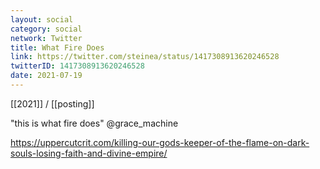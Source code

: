 ```yaml
---
layout: social
category: social
network: Twitter
title: What Fire Does
link: https://twitter.com/steinea/status/1417308913620246528
twitterID: 1417308913620246528
date: 2021-07-19
---
```


[[2021]] / [[posting]]

"this is what fire does" @grace_machine

<https://uppercutcrit.com/killing-our-gods-keeper-of-the-flame-on-dark-souls-losing-faith-and-divine-empire/>
